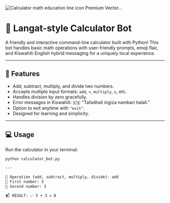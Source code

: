 ![Calculator math education line icon Premium Vector…](https://github.com/user-attachments/assets/d6bccbf0-201e-4639-aa03-68ee3eb528f2)

# 🧮 Langat-style Calculator Bot

A friendly and interactive command-line calculator built with Python! This bot handles basic math operations with user-friendly prompts, emoji flair, and Kiswahili-English hybrid messaging for a uniquely local experience. 

---

## 🚀 Features

- Add, subtract, multiply, and divide two numbers.
- Accepts multiple input formats: `add`, `+`, `multiply`, `x`, etc.
- Handles division by zero gracefully.
- Error messages in Kiswahili: 🇰🇪 "Tafadhali ingiza nambari halali."
- Option to exit anytime with `"exit"`.
- Designed for learning and simplicity.

---

## 💻 Usage

Run the calculator in your terminal:

```bash
python calculator_bot.py

---

🔧 Operation (add, subtract, multiply, divide): add
🔢 First number: 5
🔢 Second number: 3

📬 RESULT: ✅ 5 + 3 = 8
